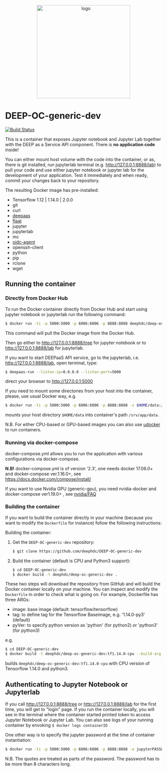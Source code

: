 <div align="center">
<img src="https://marketplace.deep-hybrid-datacloud.eu/images/logo-deep.png" alt="logo" width="300"/>
</div>

# DEEP-OC-generic-dev

[![Build Status](https://jenkins.indigo-datacloud.eu/buildStatus/icon?job=Pipeline-as-code/DEEP-OC-org/DEEP-OC-generic-dev/master)](https://jenkins.indigo-datacloud.eu/job/Pipeline-as-code/job/DEEP-OC-org/job/DEEP-OC-generic-dev/job/master)

This is a container that exposes Jupyter notebook and Jupyter Lab together with the DEEP as a Service API component. There is **no application code** inside!

You can either mount host volume with the code into the container, or as, there is git installed, run jupyterlab terminal (e.g. http://127.0.0.1:8888/lab) to pull your code and use either jupyter notebook or jupyter lab 
for the development of your application. Test it immediately and when ready, commit your changes back to your repository.


The resulting Docker image has pre-installed:
* Tensorflow 1.12 | 1.14.0 | 2.0.0
* git
* curl
* [deepaas](https://github.com/indigo-dc/DEEPaaS)
* [flaat](https://github.com/indigo-dc/flaat)
* jupyter
* jupyterlab
* mc
* [oidc-agent](https://github.com/indigo-dc/oidc-agent)
* openssh-client
* python
* pip
* rclone
* wget

## Running the container

### Directly from Docker Hub

To run the Docker container directly from Docker Hub and start using jupyter notebook or jupyterlab run the following command:

```bash
$ docker run -ti -p 5000:5000 -p 6006:6006 -p 8888:8888 deephdc/deep-oc-generic-dev
```

This command will pull the Docker image from the Docker Hub.

Then go either to http://127.0.0.1:8888/tree for jupyter notebook or to http://127.0.0.1:8888/lab for jupyterlab.

If you want to start DEEPaaS API service, go to the jupyterlab, i.e. http://127.0.0.1:8888/lab, open terminal, type:

```bash
$ deepaas-run --listen-ip=0.0.0.0 --listen-port=5000
```

direct your browser to http://127.0.0.1:5000

If you need to mount some directories from your host into the container, please, use usual Docker way, e.g.

```bash
$ docker run -ti -p 5000:5000 -p 6006:6006 -p 8888:8888 -v $HOME/data:/srv/app/data deephdc/deep-oc-generic-dev
```

mounts your host directory `$HOME/data` into container's path `/srv/app/data`.

N.B. For either CPU-based or GPU-based images you can also use [udocker](https://github.com/indigo-dc/udocker) to run containers.

### Running via docker-compose

docker-compose.yml allows you to run the application with various configurations via docker-compose.

**N.B!** docker-compose.yml is of version '2.3', one needs docker 17.06.0+ and docker-compose ver.1.16.0+, see https://docs.docker.com/compose/install/

If you want to use Nvidia GPU (generic-gpu), you need nvidia-docker and docker-compose ver1.19.0+ , see [nvidia/FAQ](https://github.com/NVIDIA/nvidia-docker/wiki/Frequently-Asked-Questions#do-you-support-docker-compose)


### Building the container

If you want to build the container directly in your machine (because you want
to modify the `Dockerfile` for instance) follow the following instructions:

Building the container:

1. Get the `DEEP-OC-generic-dev` repository:

    ```bash
    $ git clone https://github.com/deephdc/DEEP-OC-generic-dev
    ```

2. Build the container (default is CPU and Python3 support):

    ```bash
    $ cd DEEP-OC-generic-dev
    $ docker build -t deephdc/deep-oc-generic-dev .
    ```

These two steps will download the repository from GitHub and will build the
Docker container locally on your machine. You can inspect and modify the
`Dockerfile` in order to check what is going on. For example, Dockerfile has three ARGs:

* image: base image (default: tensorflow/tensorflow)
* tag: to define tag for the Tensorflow Baseimage, e.g. '1.14.0-py3' (default)
* pyVer: to specify python version as 'python' (for python2) or 'python3' (for python3)

e.g.

```bash
$ cd DEEP-OC-generic-dev
$ docker build -t deephdc/deep-oc-generic-dev:tf1.14.0-cpu --build-arg tag=1.14.0-py3 --build-arg pyVer=python3 .
```

builds `deephdc/deep-oc-generic-dev:tf1.14.0-cpu` with CPU version of Tensorflow 1.14.0 and python3.


## Authenticating to Jupyter Notebook or Jupyterlab

If you call http://127.0.0.1:8888/tree or http://127.0.0.1:8888/lab for the first time, you will get to "login" page. If you run the container locally, 
you will see in the terminal where the container started printed token to access Jupyter Notebook or Jupyter Lab. 
You can also see logs of your running container by envoking ```$ docker logs containerID```

One other way is to specify the jupyter password at the time of container instantiation:

```bash
$ docker run -ti -p 5000:5000 -p 6006:6006 -p 8888:8888 -e jupyterPASSWORD=the_pass_for_jupyter deephdc/deep-oc-generic-dev
```

N.B. The quotes are treated as parts of the password. The password has to be more than 8 characters long.
